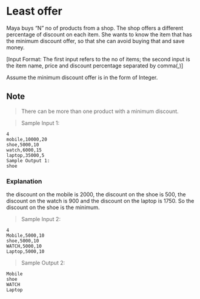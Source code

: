 # Least offer

Maya buys “N” no of products from a shop. The shop offers a different percentage of discount on each item. She wants to know the item that has the minimum discount offer, so that she can avoid buying that and save money.

[Input Format: The first input refers to the no of items; the second input is the item name, price and discount percentage separated by comma(,)]

Assume the minimum discount offer is in the form of Integer.

## Note

>There can be more than one product with a minimum discount.

> Sample Input 1:

    4
    mobile,10000,20
    shoe,5000,10
    watch,6000,15
    laptop,35000,5
    Sample Output 1:
    shoe

### Explanation

the discount on the mobile is 2000, the discount on the shoe is 500, the discount on the watch is 900 and the discount on the laptop is 1750. So the discount on the shoe is the minimum.

> Sample Input 2:

    4
    Mobile,5000,10
    shoe,5000,10
    WATCH,5000,10
    Laptop,5000,10

> Sample Output 2:

    Mobile 
    shoe 
    WATCH 
    Laptop